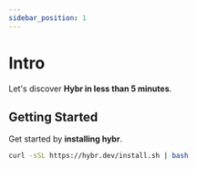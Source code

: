 ```yaml
---
sidebar_position: 1
---
```


#  Intro

Let's discover **Hybr in less than 5 minutes**.

## Getting Started

Get started by **installing hybr**.

```bash
curl -sSL https://hybr.dev/install.sh | bash
```

